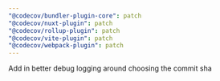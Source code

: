 ```yaml
---
"@codecov/bundler-plugin-core": patch
"@codecov/nuxt-plugin": patch
"@codecov/rollup-plugin": patch
"@codecov/vite-plugin": patch
"@codecov/webpack-plugin": patch
---
```


Add in better debug logging around choosing the commit sha
